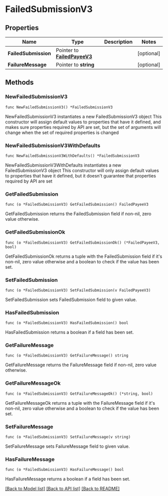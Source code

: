 # FailedSubmissionV3

## Properties

Name | Type | Description | Notes
------------ | ------------- | ------------- | -------------
**FailedSubmission** | Pointer to [**FailedPayeeV3**](FailedPayeeV3.md) |  | [optional] 
**FailureMessage** | Pointer to **string** |  | [optional] 

## Methods

### NewFailedSubmissionV3

`func NewFailedSubmissionV3() *FailedSubmissionV3`

NewFailedSubmissionV3 instantiates a new FailedSubmissionV3 object
This constructor will assign default values to properties that have it defined,
and makes sure properties required by API are set, but the set of arguments
will change when the set of required properties is changed

### NewFailedSubmissionV3WithDefaults

`func NewFailedSubmissionV3WithDefaults() *FailedSubmissionV3`

NewFailedSubmissionV3WithDefaults instantiates a new FailedSubmissionV3 object
This constructor will only assign default values to properties that have it defined,
but it doesn't guarantee that properties required by API are set

### GetFailedSubmission

`func (o *FailedSubmissionV3) GetFailedSubmission() FailedPayeeV3`

GetFailedSubmission returns the FailedSubmission field if non-nil, zero value otherwise.

### GetFailedSubmissionOk

`func (o *FailedSubmissionV3) GetFailedSubmissionOk() (*FailedPayeeV3, bool)`

GetFailedSubmissionOk returns a tuple with the FailedSubmission field if it's non-nil, zero value otherwise
and a boolean to check if the value has been set.

### SetFailedSubmission

`func (o *FailedSubmissionV3) SetFailedSubmission(v FailedPayeeV3)`

SetFailedSubmission sets FailedSubmission field to given value.

### HasFailedSubmission

`func (o *FailedSubmissionV3) HasFailedSubmission() bool`

HasFailedSubmission returns a boolean if a field has been set.

### GetFailureMessage

`func (o *FailedSubmissionV3) GetFailureMessage() string`

GetFailureMessage returns the FailureMessage field if non-nil, zero value otherwise.

### GetFailureMessageOk

`func (o *FailedSubmissionV3) GetFailureMessageOk() (*string, bool)`

GetFailureMessageOk returns a tuple with the FailureMessage field if it's non-nil, zero value otherwise
and a boolean to check if the value has been set.

### SetFailureMessage

`func (o *FailedSubmissionV3) SetFailureMessage(v string)`

SetFailureMessage sets FailureMessage field to given value.

### HasFailureMessage

`func (o *FailedSubmissionV3) HasFailureMessage() bool`

HasFailureMessage returns a boolean if a field has been set.


[[Back to Model list]](../README.md#documentation-for-models) [[Back to API list]](../README.md#documentation-for-api-endpoints) [[Back to README]](../README.md)


